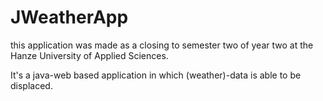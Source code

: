 # JWeatherApp
this application was made as a closing to semester two of year two at the Hanze University of Applied Sciences.

It's a java-web based application in which (weather)-data is able to be displaced.
